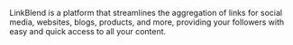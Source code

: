 LinkBlend is a platform that streamlines the aggregation of links for social media, websites, blogs, products, and more, providing your followers with easy and quick access to all your content.
